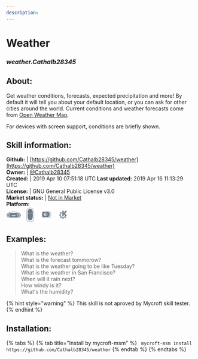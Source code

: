 ```yaml
---  
description:   
---  
```

# Weather  
### _weather.Cathalb28345_  
## About:  
Get weather conditions, forecasts, expected precipitation and more!  By default it will tell
you about your default location, or you can ask for other cities around the world.  Current
conditions and weather forecasts come from [Open Weather Map](https://openweathermap.org).

For devices with screen support, conditions are briefly shown.

## Skill information:  
**Github:** | [https://github.com/Cathalb28345/weather](https://github.com/Cathalb28345/weather)  
**Owner:** | [@Cathalb28345](https://github.com/Cathalb28345)  
**Created:** | 2019 Apr 10 07:51:18 UTC  **Last updated:** 2019 Apr 16 11:13:29 UTC  
**License:** | GNU General Public License v3.0  
**Market status:** | [Not in Market](https://market.mycroft.ai/skill/)  
**Platform:**  
 ![](../.gitbook/assets/mark-1-icon.png)  ![](../.gitbook/assets/mark-2-icon.png)  ![](../.gitbook/assets/picroft-icon.png)  ![](../.gitbook/assets/kde.png)   
## Examples:  
> What is the weather?  
> What is the forecast tommorow?  
> What is the weather going to be like Tuesday?  
> What is the weather in San Francisco?  
> When will it rain next?  
> How windy is it?  
> What's the humidity?  
  
{% hint style="warning" %}
This skill is not aproved by Mycroft skill tester.
{% endhint %}
    
## Installation:  
{% tabs %}
{% tab title="Install by mycroft-msm" %}
``` mycroft-msm install https://github.com/Cathalb28345/weather```
{% endtab %}
  {% endtabs %}
  